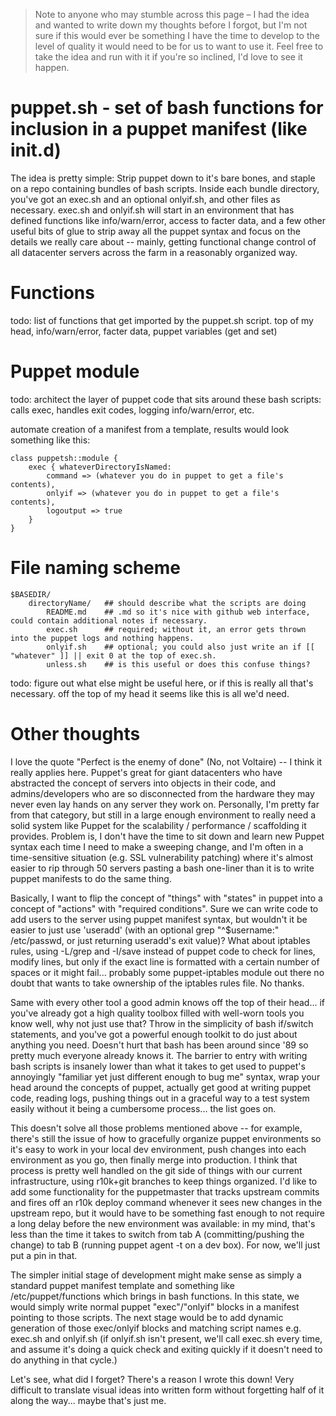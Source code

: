 
> Note to anyone who may stumble across this page – I had the idea and wanted to write down my thoughts before I forgot, but I'm not sure if this would ever be something I have the time to develop to the level of quality it would need to be for us to want to use it. Feel free to take the idea and run with it if you're so inclined, I'd love to see it happen.

puppet.sh - set of bash functions for inclusion in a puppet manifest (like init.d)
=========

The idea is pretty simple: Strip puppet down to it's bare bones, and staple on a repo containing bundles of bash scripts. Inside each bundle directory, you've got an exec.sh and an optional onlyif.sh, and other files as necessary. exec.sh and onlyif.sh will start in an environment that has defined functions like info/warn/error, access to facter data, and a few other useful bits of glue to strip away all the puppet syntax and focus on the details we really care about -- mainly, getting functional change control of all datacenter servers across the farm in a reasonably organized way.

Functions
=========

todo: list of functions that get imported by the puppet.sh script. top of my head, info/warn/error, facter data, puppet variables (get and set)

Puppet module
=============

todo: architect the layer of puppet code that sits around these bash scripts: calls exec, handles exit codes, logging info/warn/error, etc.

automate creation of a manifest from a template, results would look something like this:

	class puppetsh::module {
		exec { whateverDirectoryIsNamed:
			command => (whatever you do in puppet to get a file's contents),
			onlyif => (whatever you do in puppet to get a file's contents),
			logoutput => true
		}
	}



File naming scheme
==================

	$BASEDIR/
		directoryName/   ## should describe what the scripts are doing
			README.md    ## .md so it's nice with github web interface, could contain additional notes if necessary.
			exec.sh      ## required; without it, an error gets thrown into the puppet logs and nothing happens.
			onlyif.sh    ## optional; you could also just write an if [[ "whatever" ]] || exit 0 at the top of exec.sh.
			unless.sh    ## is this useful or does this confuse things?

todo: figure out what else might be useful here, or if this is really all that's necessary. off the top of my head it seems like this is all we'd need.

Other thoughts
==============

I love the quote "Perfect is the enemy of done" (No, not Voltaire) -- I think it really applies here. Puppet's great for giant datacenters who have abstracted the concept of servers into objects in their code, and admins/developers who are so disconnected from the hardware they may never even lay hands on any server they work on. Personally, I'm pretty far from that category, but still in a large enough environment to really need a solid system like Puppet for the scalability / performance / scaffolding it provides. Problem is, I don't have the time to sit down and learn new Puppet syntax each time I need to make a sweeping change, and I'm often in a time-sensitive situation (e.g. SSL vulnerability patching) where it's almost easier to rip through 50 servers pasting a bash one-liner than it is to write puppet manifests to do the same thing.

Basically, I want to flip the concept of "things" with "states" in puppet into a concept of "actions" with "required conditions". Sure we can write code to add users to the server using puppet manifest syntax, but wouldn't it be easier to just use 'useradd' (with an optional grep "^$username:" /etc/passwd, or just returning useradd's exit value)? What about iptables rules, using -L/grep and -I/save instead of puppet code to check for lines, modify lines, but only if the exact line is formatted with a certain number of spaces or it might fail... probably some puppet-iptables module out there no doubt that wants to take ownership of the iptables rules file. No thanks.

Same with every other tool a good admin knows off the top of their head... if you've already got a high quality toolbox filled with well-worn tools you know well, why not just use that? Throw in the simplicity of bash if/switch statements, and you've got a powerful enough toolkit to do just about anything you need. Doesn't hurt that bash has been around since '89 so pretty much everyone already knows it. The barrier to entry with writing bash scripts is insanely lower than what it takes to get used to puppet's annoyingly "familiar yet just different enough to bug me" syntax, wrap your head around the concepts of puppet, actually get good at writing puppet code, reading logs, pushing things out in a graceful way to a test system easily without it being a cumbersome process... the list goes on.

This doesn't solve all those problems mentioned above -- for example, there's still the issue of how to gracefully organize puppet environments so it's easy to work in your local dev environment, push changes into each environment as you go, then finally merge into production. I think that process is pretty well handled on the git side of things with our current infrastructure, using r10k+git branches to keep things organized. I'd like to add some functionality for the puppetmaster that tracks upstream commits and fires off an r10k deploy command whenever it sees new changes in the upstream repo, but it would have to be something fast enough to not require a long delay before the new environment was available: in my mind, that's less than the time it takes to switch from tab A (committing/pushing the change) to tab B (running puppet agent -t on a dev box). For now, we'll just put a pin in that.

The simpler initial stage of development might make sense as simply a standard puppet manifest template and something like /etc/puppet/functions which brings in bash functions. In this state, we would simply write normal puppet "exec"/"onlyif" blocks in a manifest pointing to those scripts. The next stage would be to add dynamic generation of those exec/onlyif blocks and matching script names e.g. exec.sh and onlyif.sh (if onlyif.sh isn't present, we'll call exec.sh every time, and assume it's doing a quick check and exiting quickly if it doesn't need to do anything in that cycle.)

Let's see, what did I forget? There's a reason I wrote this down! Very difficult to translate visual ideas into written form without forgetting half of it along the way... maybe that's just me.

